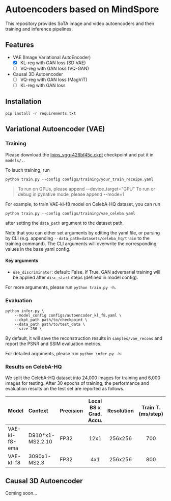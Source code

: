 # Autoencoders based on MindSpore 

This repository provides SoTA image and video autoencoders and their training and inference pipelines.

## Features 
- VAE (Image Variational AutoEncoder)
    - [x] KL-reg with GAN loss (SD VAE)
    - [ ] VQ-reg with GAN loss (VQ-GAN)
- Causal 3D Autoencoder 
    - [ ] VQ-reg with GAN loss (MagViT)
    - [ ] KL-reg with GAN loss 

## Installation

```
pip install -r requirements.txt
```

## Variational Autoencoder (VAE)

### Training

Please download the [lpips_vgg-426bf45c.ckpt](https://download-mindspore.osinfra.cn/toolkits/mindone/autoencoders/lpips_vgg-426bf45c.ckpt) checkpoint and put it in `models/.`. 

To lauch training, run
```
python train.py --config configs/training/your_train_receipe.yaml
```
> To run on GPUs, please append  --device_target="GPU"
> To run or debug in pynative mode, please append  --mode=1


For example, to train VAE-kl-f8 model on CelebA-HQ dataset, you can run
```
python train.py --config configs/training/vae_celeba.yaml
```
after setting the `data_path` argument to the dataset path.

Note that you can either set arguments by editing the yaml file, or parsing by CLI (e.g. appending `--data_path=datasets/celeba_hq/train` to the training command). The CLI arguments will overwrite the corresponding values in the base yaml config.

#### Key arguments

- `use_discriminator`: default: False. If True, GAN adversarial training will be applied after `disc_start` steps (defined in model config). 

For more arguments, please run `python train.py -h`. 

### Evaluation

```
python infer.py \
    --model_config configs/autoencoder_kl_f8.yaml \
    --ckpt_path path/to/checkpoint \
    --data_path path/to/test_data \
    --size 256 \
```
By default, it will save the reconstruction results in `samples/vae_recons` and report the PSNR and SSIM evaluation metrics.

For detailed arguments, please run `python infer.py -h`. 

### Results on CelebA-HQ

We split the CelebA-HQ dataset into 24,000 images for training and 6,000 images for testing. After 30 epochs of training, the performance and evaluation results on the test set are reported as follows.


| Model          |   Context   |  Precision         | Local BS x Grad. Accu.  |   Resolution  |  Train T. (ms/step)  |  Train FPS  |   PSNR &#8593    | SSIM   &#8593  |
|:---------------|:---------------|:--------------|:-----------------------:|:----------:|:------------:|:----------------:|:----------------:|:----------------:|
| VAE-kl-f8-ema    |    D910\*x1-MS2.2.10       |      FP32   |      12x1    |    256x256  |    700      |  17.14   |   32    |  0.89    |
| VAE-kl-f8    |    3090x1-MS2.3       |      FP32   |      4x1    |    256x256  | 800      |   5  |    32.37   |  0.90    |


<!-- TODO: attach results
Here are some visualization on the reconstruction results.
-->

## Causal 3D Autoencoder 

Coming soon...

